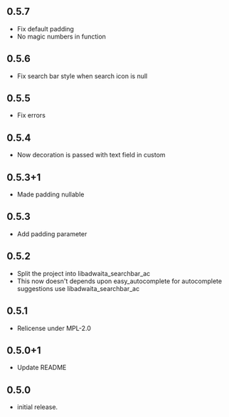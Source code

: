 ## 0.5.7

* Fix default padding
* No magic numbers in function

## 0.5.6

* Fix search bar style when search icon is null

## 0.5.5

* Fix errors

## 0.5.4

* Now decoration is passed with text field in custom

## 0.5.3+1

* Made padding nullable

## 0.5.3

* Add padding parameter

## 0.5.2

* Split the project into libadwaita_searchbar_ac
* This now doesn't depends upon easy_autocomplete for autocomplete suggestions use libadwaita_searchbar_ac

## 0.5.1

* Relicense under MPL-2.0

## 0.5.0+1

* Update README

## 0.5.0

* initial release.
